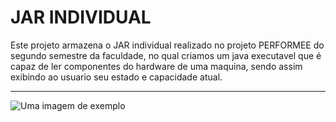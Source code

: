<h1> JAR INDIVIDUAL</h1>
Este projeto armazena o JAR individual realizado no projeto PERFORMEE do segundo semestre da faculdade, no qual criamos um java executavel que é capaz de ler componentes do hardware de uma maquina, sendo assim exibindo ao usuario seu estado e capacidade atual.

<hr>
<img src="https://encrypted-tbn0.gstatic.com/images?q=tbn:ANd9GcTqVsL0Aeng595KsZ6wrDoDrkww7atgD4efEw&s" alt="Uma imagem de exemplo">
